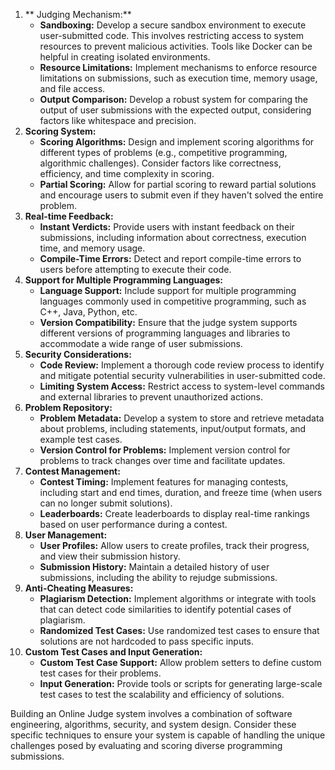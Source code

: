 1. **
   Judging Mechanism:**
   - **Sandboxing:** Develop a secure sandbox environment to execute user-submitted code. This involves restricting access to system resources to prevent malicious activities. Tools like Docker can be helpful in creating isolated environments.
   - **Resource Limitations:** Implement mechanisms to enforce resource limitations on submissions, such as execution time, memory usage, and file access.
   - **Output Comparison:** Develop a robust system for comparing the output of user submissions with the expected output, considering factors like whitespace and precision.
2. **Scoring System:**
   - **Scoring Algorithms:** Design and implement scoring algorithms for different types of problems (e.g., competitive programming, algorithmic challenges). Consider factors like correctness, efficiency, and time complexity in scoring.
   - **Partial Scoring:** Allow for partial scoring to reward partial solutions and encourage users to submit even if they haven't solved the entire problem.
3. **Real-time Feedback:**
   - **Instant Verdicts:** Provide users with instant feedback on their submissions, including information about correctness, execution time, and memory usage.
   - **Compile-Time Errors:** Detect and report compile-time errors to users before attempting to execute their code.
4. **Support for Multiple Programming Languages:**
   - **Language Support:** Include support for multiple programming languages commonly used in competitive programming, such as C++, Java, Python, etc.
   - **Version Compatibility:** Ensure that the judge system supports different versions of programming languages and libraries to accommodate a wide range of user submissions.
5. **Security Considerations:**
   - **Code Review:** Implement a thorough code review process to identify and mitigate potential security vulnerabilities in user-submitted code.
   - **Limiting System Access:** Restrict access to system-level commands and external libraries to prevent unauthorized actions.
6. **Problem Repository:**
   - **Problem Metadata:** Develop a system to store and retrieve metadata about problems, including statements, input/output formats, and example test cases.
   - **Version Control for Problems:** Implement version control for problems to track changes over time and facilitate updates.
7. **Contest Management:**
   - **Contest Timing:** Implement features for managing contests, including start and end times, duration, and freeze time (when users can no longer submit solutions).
   - **Leaderboards:** Create leaderboards to display real-time rankings based on user performance during a contest.
8. **User Management:**
   - **User Profiles:** Allow users to create profiles, track their progress, and view their submission history.
   - **Submission History:** Maintain a detailed history of user submissions, including the ability to rejudge submissions.
9. **Anti-Cheating Measures:**
   - **Plagiarism Detection:** Implement algorithms or integrate with tools that can detect code similarities to identify potential cases of plagiarism.
   - **Randomized Test Cases:** Use randomized test cases to ensure that solutions are not hardcoded to pass specific inputs.
10. **Custom Test Cases and Input Generation:**
    - **Custom Test Case Support:** Allow problem setters to define custom test cases for their problems.
    - **Input Generation:** Provide tools or scripts for generating large-scale test cases to test the scalability and efficiency of solutions.

Building an Online Judge system involves a combination of software engineering, algorithms, security, and system design. Consider these specific techniques to ensure your system is capable of handling the unique challenges posed by evaluating and scoring diverse programming submissions.
